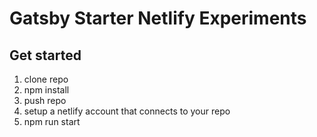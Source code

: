 # Gatsby Starter Netlify Experiments

## Get started
1. clone repo
2. npm install
3. push repo
4. setup a netlify account that connects to your repo
5. npm run start
